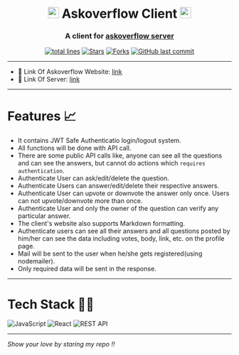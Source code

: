 <h1 align="center"><img src="https://user-images.githubusercontent.com/76911582/198497528-58826a25-b6ca-40cf-839c-b410c933e9a5.png" width="25px"/> Askoverflow Client <img src="https://user-images.githubusercontent.com/76911582/198497528-58826a25-b6ca-40cf-839c-b410c933e9a5.png" width="25px"/></h1>


<h3 align="center">A client for <a href="https://github.com/vasu-1/askoverflow-server">askoverflow server</a></h3>

<div align="center">
<a href="https://github.com/vasu-1/askoverflow-client"><img src="https://sloc.xyz/github/vasu-1/askoverflow-client?style=for-the-badge" alt="total lines"/></a>
<a href="https://github.com/vasu-1/askoverflow-client"><img src="https://img.shields.io/github/stars/vasu-1/askoverflow-client" alt="Stars"/></a>
<a href="https://github.com/vasu-1/askoverflow-client/network/members"><img src="https://img.shields.io/github/forks/vasu-1/askoverflow-client" alt="Forks"/></a>
<a href="https://github.com/vasu-1/askoverflow-client/commits"><img alt="GitHub last commit" src="https://img.shields.io/github/last-commit/vasu-1/askoverflow-client?logo=github"></a>
</div>

---

- :link: Link Of Askoverflow Website: [link](https://askoverflow.netlify.app/)
- :link: Link Of Server: [link](https://askoverflow-server.vashishth-patel.repl.co/)

---

# Features :chart_with_upwards_trend:
- It contains JWT Safe Authenticatio login/logout system.
- All functions will be done with API call.
- There are some public API calls like, anyone can see all the questions and can see the answers, but cannot do actions which `requires authentication`.
- Authenticate User can ask/edit/delete the question.
- Authenticate Users can answer/edit/delete their respective answers.
- Authenticate User can upvote or downvote the answer only once. Users can not upvote/downvote more than once.
- Authenticate User and only the owner of the question can verify any particular answer.
- The client's website also supports Markdown formatting.
- Authenticate users can see all their answers and all questions posted by him/her can see the data including votes, body, link, etc. on the profile page.
- Mail will be sent to the user when he/she gets registered(using nodemailer).
- Only required data will be sent in the response.

---

# Tech Stack 👨‍💻

![JavaScript](https://img.shields.io/badge/javascript-%23323330.svg?logo=javascript&logoColor=%23F7DF1E)
![React](https://img.shields.io/badge/React-black?logo=JSON%20web%20tokens)
![REST API](https://img.shields.io/badge/rest%20api%20-%23323330.svg?&logo=rest&logoColor=%23F7DF1E)

---

*Show your love by staring my repo !!*

